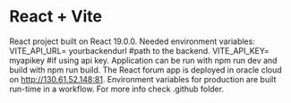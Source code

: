 # React + Vite
React project built on React 19.0.0. Needed environment variables:
VITE_API_URL= yourbackendurl #path to the backend.
VITE_API_KEY= myapikey #if using api key.
Application can be run with npm run dev and build with npm run build.
The React forum app is deployed in oracle cloud on http://130.61.52.148:81.
Environment variables for production are built run-time in a workflow. For more info check .github folder.